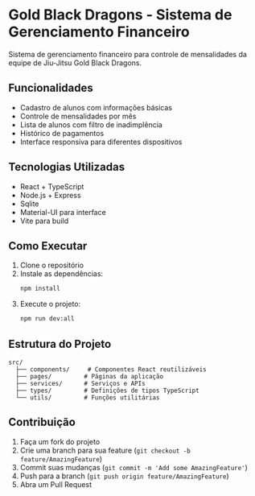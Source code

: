 # Gold Black Dragons - Sistema de Gerenciamento Financeiro

Sistema de gerenciamento financeiro para controle de mensalidades da equipe de Jiu-Jitsu Gold Black Dragons.

## Funcionalidades

- Cadastro de alunos com informações básicas
- Controle de mensalidades por mês
- Lista de alunos com filtro de inadimplência
- Histórico de pagamentos
- Interface responsiva para diferentes dispositivos

## Tecnologias Utilizadas

- React + TypeScript
- Node.js + Express
- Sqlite
- Material-UI para interface
- Vite para build

## Como Executar

1. Clone o repositório
2. Instale as dependências:
   ```bash
   npm install
   ```
3. Execute o projeto:
   ```bash
   npm run dev:all
   ```

## Estrutura do Projeto

```
src/
  ├── components/     # Componentes React reutilizáveis
  ├── pages/         # Páginas da aplicação
  ├── services/      # Serviços e APIs
  ├── types/         # Definições de tipos TypeScript
  └── utils/         # Funções utilitárias
```

## Contribuição

1. Faça um fork do projeto
2. Crie uma branch para sua feature (`git checkout -b feature/AmazingFeature`)
3. Commit suas mudanças (`git commit -m 'Add some AmazingFeature'`)
4. Push para a branch (`git push origin feature/AmazingFeature`)
5. Abra um Pull Request

